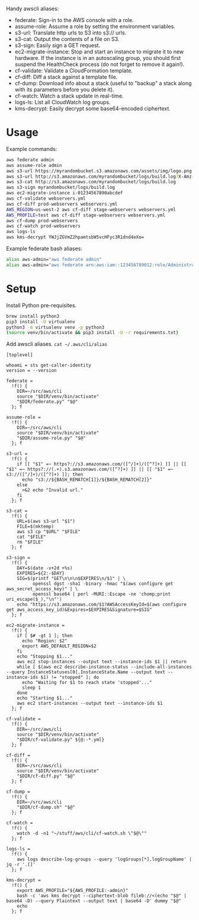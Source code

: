 Handy awscli aliases:
- federate: Sign-in to the AWS console with a role.
- assume-role: Assume a role by setting the environment variables.
- s3-url: Translate http urls to S3 into s3:// urls.
- s3-cat: Output the contents of a file on S3.
- s3-sign: Easily sign a GET request.
- ec2-migrate-instance: Stop and start an instance to migrate it to new hardware. If the instance is in an autoscaling group, you should first suspend the HealthCheck process (do not forget to remove it again!).
- cf-validate: Validate a CloudFormation template.
- cf-diff: Diff a stack against a template file.
- cf-dump: Download info about a stack (useful to "backup" a stack along with its parameters before you delete it).
- cf-watch: Watch a stack update in real-time.
- logs-ls: List all CloudWatch log groups.
- kms-decrypt: Easily decrypt some base64-encoded ciphertext.

# Usage

Example commands:

```bash
aws federate admin
aws assume-role admin
aws s3-url https://myrandombucket.s3.amazonaws.com/assets/img/logo.png # => s3://myrandombucket/assets/img/logo.png
aws s3-url http://s3.amazonaws.com/myrandombucket/logs/build.log?X-Amz-Date=... # => s3://myrandombucket/logs/build.log
aws s3-cat http://s3.amazonaws.com/myrandombucket/logs/build.log
aws s3-sign myrandombucket/logs/build.log
aws ec2-migrate-instance i-01234567890abcdef
aws cf-validate webservers.yml
aws cf-diff prod-webservers webservers.yml
AWS_REGION=us-west-2 aws cf-diff stage-webservers webservers.yml
AWS_PROFILE=test aws cf-diff stage-webservers webservers.yml
aws cf-dump prod-webservers
aws cf-watch prod-webservers
aws logs-ls
aws kms-decrypt YWJjZGVmZ2hpamtsbW5vcHFyc3R1dnd4eXo=
```

Example federate bash aliases:

```bash
alias aws-admin="aws federate admin"
alias aws-admin="aws federate arn:aws:iam::123456789012:role/AdministratorRole arn:aws:iam::123456789012:mfa/username"
```

# Setup

Install Python pre-requisites.

```bash
brew install python3
pip3 install -U virtualenv
python3 -m virtualenv venv -p python3
(source venv/bin/activate && pip3 install -U -r requirements.txt)
```

Add awscli aliases. `cat ~/.aws/cli/alias`

```
[toplevel]

whoami = sts get-caller-identity
version = --version

federate =
  !f() {
    DIR=~/src/aws/cli
    source "$DIR/venv/bin/activate"
    "$DIR/federate.py" "$@"
  }; f

assume-role =
  !f() {
    DIR=~/src/aws/cli
    source "$DIR/venv/bin/activate"
    "$DIR/assume-role.py" "$@"
  }; f

s3-url =
  !f() {
    if [[ "$1" =~ https?://s3.amazonaws.com/([^/]+)/([^?]+) ]] || [[ "$1" =~ https?://(.+).s3.amazonaws.com/([^?]+) ]] || [[ "$1" =~ s3://([^/]+)/([^?]+) ]]; then
      echo "s3://${BASH_REMATCH[1]}/${BASH_REMATCH[2]}"
    else
      >&2 echo "Invalid url."
    fi
  }; f

s3-cat =
  !f() {
    URL=$(aws s3-url "$1")
    FILE=$(mktemp)
    aws s3 cp "$URL" "$FILE"
    cat "$FILE"
    rm "$FILE"
  }; f

s3-sign =
  !f() {
    DAY=$(date -v+2d +%s)
    EXPIRES=${2:-$DAY}
    SIG=$(printf "GET\n\n\n$EXPIRES\n/$1" | \
          openssl dgst -sha1 -binary -hmac "$(aws configure get aws_secret_access_key)" | \
          openssl base64 | perl -MURI::Escape -ne 'chomp;print uri_escape($_),"\n"')
    echo "https://s3.amazonaws.com/$1?AWSAccessKeyId=$(aws configure get aws_access_key_id)&Expires=$EXPIRES&Signature=$SIG"
  }; f

ec2-migrate-instance =
  !f() {
    if [ $# -gt 1 ]; then
      echo "Region: $2"
      export AWS_DEFAULT_REGION=$2
    fi
    echo "Stopping $1..."
    aws ec2 stop-instances --output text --instance-ids $1 || return
    while [ $(aws ec2 describe-instance-status --include-all-instances --query InstanceStatuses[0].InstanceState.Name --output text --instance-ids $1) != "stopped" ]; do
      echo "Waiting for $1 to reach state 'stopped'..."
      sleep 1
    done
    echo "Starting $1..."
    aws ec2 start-instances --output text --instance-ids $1
  }; f

cf-validate =
  !f() {
    DIR=~/src/aws/cli
    source "$DIR/venv/bin/activate"
    "$DIR/cf-validate.py" ${@:-*.yml}
  }; f

cf-diff =
  !f() {
    DIR=~/src/aws/cli
    source "$DIR/venv/bin/activate"
    "$DIR/cf-diff.py" "$@"
  }; f

cf-dump =
  !f() {
    DIR=~/src/aws/cli
    "$DIR/cf-dump.sh" "$@"
  }; f

cf-watch =
  !f() {
    watch -d -n1 "~/stuff/aws/cli/cf-watch.sh \"$@\""
  }; f

logs-ls =
  !f() {
    aws logs describe-log-groups --query 'logGroups[*].logGroupName' | jq -r '.[]'
  }; f

kms-decrypt =
  !f() {
    export AWS_PROFILE="${AWS_PROFILE:-admin}"
    bash -c 'aws kms decrypt --ciphertext-blob fileb://<(echo "$@" | base64 -D) --query Plaintext --output text | base64 -D' dummy "$@"
    echo
  }; f

```
